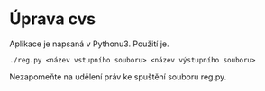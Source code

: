 # Úprava cvs
Aplikace je napsaná v Pythonu3. Použití je.
```
./reg.py <název vstupního souboru> <název výstupního souboru>
```
Nezapomeňte na udělení práv ke spuštění souboru reg.py.
